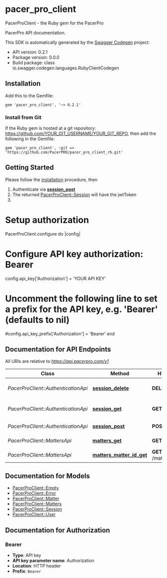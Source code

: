 # pacer_pro_client

PacerProClient - the Ruby gem for the PacerPro

PacerPro API documentation.

This SDK is automatically generated by the [Swagger Codegen](https://github.com/swagger-api/swagger-codegen) project:

- API version: 0.2.1
- Package version: 0.0.0
- Build package: class io.swagger.codegen.languages.RubyClientCodegen

## Installation

Add this to the Gemfile:

    gem 'pacer_pro_client', '~> 0.2.1'

### Install from Git

If the Ruby gem is hosted at a git repository: https://github.com/YOUR_GIT_USERNAME/YOUR_GIT_REPO, then add the following in the Gemfile:

    gem 'pacer_pro_client', :git => 'https://github.com/PacerPRO/pacer_pro_client_rb.git'

## Getting Started

Please follow the [installation](#installation) procedure, then 

1. Authenticate via [**session_post**](docs/AuthenticationApi.md#session_post)
2. The returned [PacerProClient::Session](docs/Session.md) will have the jwtToken
3. 

# Setup authorization
PacerProClient.configure do |config|
  # Configure API key authorization: Bearer
  config.api_key['Authorization'] = 'YOUR API KEY'
  # Uncomment the following line to set a prefix for the API key, e.g. 'Bearer' (defaults to nil)
  #config.api_key_prefix['Authorization'] = 'Bearer'
end

## Documentation for API Endpoints

All URIs are relative to *https://api.pacerpro.com/v1*

Class | Method | HTTP request | Description
------------ | ------------- | ------------- | -------------
*PacerProClient::AuthenticationApi* | [**session_delete**](docs/AuthenticationApi.md#session_delete) | **DELETE** /session | Revoke all JWT tokens (logout).
*PacerProClient::AuthenticationApi* | [**session_get**](docs/AuthenticationApi.md#session_get) | **GET** /session | Refresh authentication token
*PacerProClient::AuthenticationApi* | [**session_post**](docs/AuthenticationApi.md#session_post) | **POST** /session | Initial authentication.
*PacerProClient::MattersApi* | [**matters_get**](docs/MattersApi.md#matters_get) | **GET** /matters | A collection of matters.
*PacerProClient::MattersApi* | [**matters_matter_id_get**](docs/MattersApi.md#matters_matter_id_get) | **GET** /matters/{matterId} | A single matter.


## Documentation for Models

 - [PacerProClient::Empty](docs/Empty.md)
 - [PacerProClient::Error](docs/Error.md)
 - [PacerProClient::Matter](docs/Matter.md)
 - [PacerProClient::Matters](docs/Matters.md)
 - [PacerProClient::Session](docs/Session.md)
 - [PacerProClient::User](docs/User.md)


## Documentation for Authorization


### Bearer

- **Type**: API key
- **API key parameter name**: Authorization
- **Location**: HTTP header
- **Prefix**: `Bearer`

